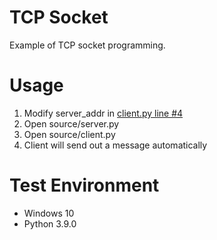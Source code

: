 # TCP Socket
Example of TCP socket programming.

# Usage
1. Modify server_addr in [client.py line #4](https://github.com/Andre3000TW/code-vault/blob/6592bf8d69b6f9a6a13655a41adcfe93b59d823c/TCP-socket/source/client.py#L4)
2. Open source/server.py
3. Open source/client.py
4. Client will send out a message automatically

# Test Environment
+ Windows 10
+ Python 3.9.0
